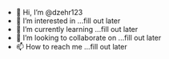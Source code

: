 - 👋 Hi, I’m @dzehr123
- 👀 I’m interested in ...fill out later
- 🌱 I’m currently learning ...fill out later
- 💞️ I’m looking to collaborate on ...fill out later
- 📫 How to reach me ...fill out later

<!---
dzehr123/dzehr123 is a ✨ special ✨ repository because its `README.md` (this file) appears on your GitHub profile.
You can click the Preview link to take a look at your changes.
--->
